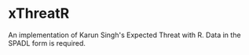 # xThreatR
An implementation of Karun Singh's Expected Threat with R. Data in the SPADL form is required.
